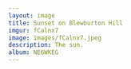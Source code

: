 ```yaml
---
layout: image
title: Sunset on Blewburton Hill
imgur: fCalnx7
image: images/fCalnx7.jpeg
description: The sun.
album: NE6WKEG
---
```


